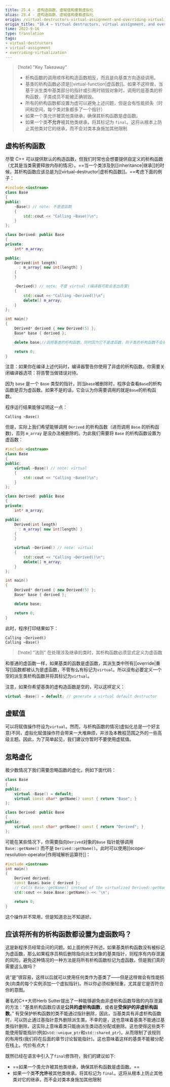```yaml
---
title: 25.4 - 虚构造函数、虚赋值和重载虚拟化
alias: 25.4 - 虚构造函数、虚赋值和重载虚拟化
origin: /virtual-destructors-virtual-assignment-and-overriding-virtualization/
origin_title: "18.4 — Virtual destructors, virtual assignment, and overriding virtualization"
time: 2022-9-16
type: translation
tags:
- virtual-destructors
- virtual-assignment
- overriding-virtualization
---
```


> [!note] "Key Takeaway"
> - 析构函数的调用顺序和构造函数相反，而且是向基类方向逐级调用。
> - 基类的析构函数必须是[[virtual-function|虚函数]]。如果不这样做，当基于派生类中基类部分的指针或引用时销毁对象时，调用的是基类的析构函数，子类成员不能被正确销毁。
> - 所有的析构函数都设置为虚可以避免上述问题，但是会有性能损失（时间和空间，每个类对象都多了一个指针）
> - 如果一个类允许被其他类继承，确保其析构函数是虚函数。
> - 如果一个类**不允许**被其他类继承，将其标记为 `final`。这将从根本上防止其他类对它的继承，而不会对类本身施加其他限制

## 虚构析构函数

 
尽管 C++ 可以提供默认的构造函数，但我们时常也会想要提供自定义的析构函数（尤其是当类需要释放内存的情况）。==当一个类涉及到[[inheritance|继承]]的时候，其析构函数应该总是为[[virtual-destructor|虚析构函数]]。==考虑下面的例子：

```cpp
#include <iostream>
class Base
{
public:
    ~Base() // note: 不是虚函数
    {
        std::cout << "Calling ~Base()\n";
    }
};

class Derived: public Base
{
private:
    int* m_array;

public:
    Derived(int length)
      : m_array{ new int[length] }
    {
    }

    ~Derived() // note: 不是 virtual (编译器可能会发出告警)
    {
        std::cout << "Calling ~Derived()\n";
        delete[] m_array;
    }
};

int main()
{
    Derived* derived { new Derived(5) };
    Base* base { derived };

    delete base;//调用基类的析构函数，同时因为它不是虚函数，则子类的析构函数不会被调用，子类成员无法析构

    return 0;
}
```


注意：如果你在编译上述代码时，编译器警告你使用了非虚的析构函数。你需要关闭编译器选项：将告警当做错误对待。

因为 `base` 是一个 `Base` 类型的指针，则当`base`被删除时，程序会查看`Base`的析构函数是否为虚函数。如果不是的话，它会认为你需要调用的就是`Base`的析构函数。

程序运行结果能够证明这一点：

```
Calling ~Base()
```

但是，实际上我们希望能够调用 `Derived` 的析构函数（进而调用 `Base` 的析构函数)，否则 `m_array` 是没办法被删除的。为此我们需要将 `Base` 的析构函数设置为虚函数：

```cpp
#include <iostream>
class Base
{
public:
    virtual ~Base() // note: virtual
    {
        std::cout << "Calling ~Base()\n";
    }
};

class Derived: public Base
{
private:
    int* m_array;

public:
    Derived(int length)
      : m_array{ new int[length] }
    {
    }

    virtual ~Derived() // note: virtual
    {
        std::cout << "Calling ~Derived()\n";
        delete[] m_array;
    }
};

int main()
{
    Derived* derived { new Derived(5) };
    Base* base { derived };

    delete base;

    return 0;
}
```

此时，程序打印结果如下：

```
Calling ~Derived()
Calling ~Base()
```

> [!note] "法则"
> 在处理涉及继承的类时，其析构函数必须显式定义为虚函数
	
和普通的虚函数一样，如果基类的函数是虚函数，其派生类中所有[[override|重写]]函数都被认为是虚函数，不管有么有标记为`virtual`。所以没有必要定义一个空的派生类析构函数并将其标记为`virtual`。

注意，如果你希望基类的虚构造函数是空的，可以这样定义：
```cpp
virtual ~Base() = default; // generate a virtual default destructor
```



## 虚赋值

可以将赋值操作符设为`virtual`。然而，与析构函数的情况(虚拟化总是一个好主意)不同，虚拟化赋值操作符会带来一大堆麻烦，并涉及本教程范围之外的一些高级主题。因此，为了简单起见，我们建议你暂时不要使用虚赋值。


## 忽略虚化

极少数情况下我们需要忽略函数的虚化，例如下面代码：

```cpp
class Base
{
public:
    virtual ~Base() = default;
    virtual const char* getName() const { return "Base"; }
};

class Derived: public Base
{
public:
    virtual const char* getName() const { return "Derived"; }
};
```


可能在某些情况下，你需要指向`Derived`对象的`Base` 指针能够调用 `Base::getName()` 而不是 `Derived::getName()`。此时可以使用[[scope-resolution-operator|作用域解析运算符]]：

```cpp
#include <iostream>
int main()
{
    Derived derived;
    const Base& base { derived };
    // Calls Base::getName() instead of the virtualized Derived::getName()
    std::cout << base.Base::getName() << '\n';

    return 0;
}
```

这个操作并不常用，但是知道总比不知道好。

## 应该将所有的析构函数都设置为虚函数吗？


这是新程序员经常会问的问题。如上面的例子所述，如果基类析构函数没有被标记为虚函数，那么如果程序员稍后删除指向派生对象的基类指针，则程序有内存泄漏的风险。避免这种情况的一种方法是将所有析构函数标记为虚函数。但是我们真的需要这么做吗？

说“是”很容易，这样以后就可以使用任何类作为基类了——但是这样做会有性能损失(向类的每个实例添加一个虚拟指针)。所以你必须权衡轻重，尤其是它是否符合你的意图。

著名的C++大师Herb Sutter提出了一种能够避免由非虚析构函数导致的内存泄漏的方法：“基类析构函数应该是**公共的虚析构函数**，或者是**受保护的非虚析构函数**。” 有受保护析构函数的类不能通过指针删除，因此，当基类具有非虚析构函数时，可以防止通过基指针意外删除派生类。不幸的是，这也意味着基类不能通过基类指针删除，这实际上意味着类只能由派生类动态分配或删除。这也使得这些类不能使用智能指针(例如`std::unique_ptr`和`std::shared_ptr`)，从而限制了该规则的有用性(我们将在后面的章节讨论智能指针)。这也意味着这样的基类不能被分配在栈上。代价有点大！

既然已经在语言中引入了`final`修饰符，我们的建议如下:

- ==如果一个类允许被其他类继承，确保其析构函数是虚函数。==
- 如果一个类**不允许**被其他类继承，将其标记为 `final`。这将从根本上防止其他类对它的继承，而不会对类本身施加其他限制

